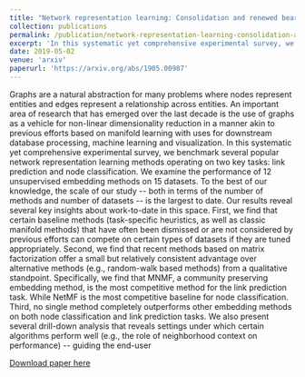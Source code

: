 ```yaml
---
title: "Network representation learning: Consolidation and renewed bearing"
collection: publications
permalink: /publication/network-representation-learning-consolidation-and-renewed-bearing
excerpt: 'In this systematic yet comprehensive experimental survey, we benchmark several popular network representation learning methods operating on two key tasks: link prediction and node classification.....'
date: 2019-05-02
venue: 'arxiv'
paperurl: 'https://arxiv.org/abs/1905.00987'
---
```


Graphs are a natural abstraction for many problems where nodes represent entities and edges represent a relationship across entities. An important area of research that has emerged over the last decade is the use of graphs as a vehicle for non-linear dimensionality reduction in a manner akin to previous efforts based on manifold learning with uses for downstream database processing, machine learning and visualization. In this systematic yet comprehensive experimental survey, we benchmark several popular network representation learning methods operating on two key tasks: link prediction and node classification. We examine the performance of 12 unsupervised embedding methods on 15 datasets. To the best of our knowledge, the scale of our study -- both in terms of the number of methods and number of datasets -- is the largest to date.
Our results reveal several key insights about work-to-date in this space. First, we find that certain baseline methods (task-specific heuristics, as well as classic manifold methods) that have often been dismissed or are not considered by previous efforts can compete on certain types of datasets if they are tuned appropriately. Second, we find that recent methods based on matrix factorization offer a small but relatively consistent advantage over alternative methods (e.g., random-walk based methods) from a qualitative standpoint. Specifically, we find that MNMF, a community preserving embedding method, is the most competitive method for the link prediction task. While NetMF is the most competitive baseline for node classification. Third, no single method completely outperforms other embedding methods on both node classification and link prediction tasks. We also present several drill-down analysis that reveals settings under which certain algorithms perform well (e.g., the role of neighborhood context on performance) -- guiding the end-user

[Download paper here](https://arxiv.org/abs/1905.00987)
